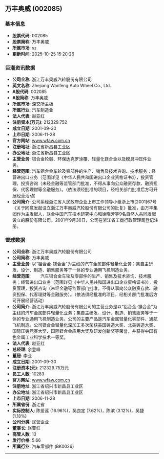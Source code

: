 ## 万丰奥威 (002085)

### 基本信息

- **股票代码**: 002085
- **股票简称**: 万丰奥威
- **所属市场**: sz
- **更新时间**: 2025-10-25 15:20:26

### 巨潮资讯数据

- **公司全称**: 浙江万丰奥威汽轮股份有限公司
- **英文名称**: Zhejiang Wanfeng Auto Wheel Co., Ltd.
- **A股代码**: 002085
- **A股简称**: 万丰奥威
- **所属市场**: 深交所主板
- **所属行业**: 汽车制造业
- **法人代表**: 赵亚红
- **注册资本(万元)**: 212329.752
- **成立日期**: 2001-09-30
- **上市日期**: 2006-11-28
- **官方网站**: www.wfaw.com.cn
- **注册地址**: 浙江省新昌县工业区
- **办公地址**: 浙江省新昌县工业区
- **主营业务**: 铝合金轮毂、环保达克罗涂覆、轻量化镁合金以及模具冲压件业务。
- **经营范围**: 汽车铝合金车轮及零部件的生产、销售及技术咨询、技术服务；经营进出口业务（范围详见《中华人民共和国进出口企业资格证书》），投资管理，投资咨询（未经金融等监管部门批准，不得从事向公众融资存款、融资担保、代客理财等金融服务）。（依法须经批准的项目，经相关部门批准后方可开展经营活动）
- **公司简介**: 公司系经浙江省人民政府企业上市工作领导小组浙上市[2001]67号《关于同意发起设立浙江万丰奥威汽轮股份有限公司的批复》批准，由万丰集团作为主发起人，联合中国汽车技术研究中心和徐晓芳等9名自然人共同发起设立的股份有限公司。2001年9月30日，公司在浙江省工商行政管理局登记注册。

### 雪球数据

- **公司全称**: 浙江万丰奥威汽轮股份有限公司
- **公司简称**: 万丰奥威
- **主营业务**: 以“铝合金-镁合金”为主线的汽车金属部件轻量化业务；集自主研发、设计、制造、销售服务等于一体的专业通用飞机制造业务。
- **经营范围**: 　　汽车铝合金车轮及零部件的生产、销售及技术咨询、技术服务；经营进出口业务（范围详见《中华人民共和国进出口企业资格证书》），投资管理，投资咨询（未经金融等监管部门批准，不得从事向公众融资存款、融资担保、代客理财等金融服务）。（依法须经批准的项目，经相关部门批准后方可开展经营活动）
- **公司简介**: 浙江万丰奥威汽轮股份有限公司的主营业务是以“铝合金-镁合金”为主线的汽车金属部件轻量化业务；集自主研发、设计、制造、销售服务等于一体的专业通用飞机制造业务。公司的主要产品是汽车金属轻量化零部件、通航飞机制造。公司镁合金轻量化深加工多次荣获美国铸造大奖、北美铸造大奖、国际压铸竞赛大奖、国际镁合金应用大奖及研发创新奖等荣誉，并获得中国有色金属工业科学技术一等奖。
- **法人代表**: 赵亚红
- **总经理**: 余登峰
- **董秘**: 李亚
- **成立日期**: 2001-09-30
- **注册资本(元)**: 212329.75万元
- **员工人数**: 10283
- **官方网站**: www.wfaw.com.cn
- **注册地址**: 浙江省绍兴市新昌县工业区
- **办公地址**: 浙江省绍兴市新昌县工业区
- **上市日期**: 2006-11-28
- **所属省份**: 浙江省
- **实际控制人**: 陈爱莲 (16.96%)，吴良定 (7.62%)，陈滨 (3.12%)，吴捷 (1.18%)
- **公司分类**: 民营企业
- **董事长**: 赵亚红
- **高管人数**: 13
- **发行价格**: 5.66
- **所属行业**: 汽车零部件 (BK0026)

---
